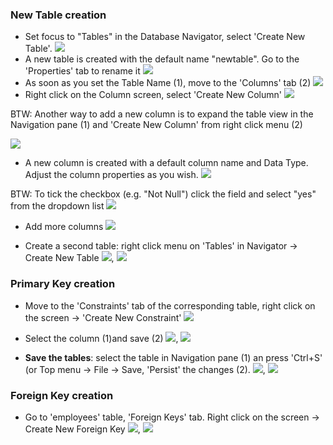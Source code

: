 ### New Table creation
* Set focus to "Tables" in the Database Navigator, select 'Create New Table'.
![](images/tutorial_images/1_CreateNewTable.png)
* A new table is created with the default name "newtable". Go to the 'Properties' tab to rename it
![](images/tutorial_images/2_NewTable_NoData.png)
* As soon as you set the Table Name (1), move to the 'Columns' tab (2)
![](images/tutorial_images/3_TableName.png)
* Right click on the Column screen, select 'Create New Column'
![](images/tutorial_images/4_RightClick_CreateNewColumn.png)
  
BTW: Another way to add a new column is to expand the table view in the Navigation pane (1) and 'Create New Column' from right click menu (2)
  
![](images/tutorial_images/4a_ExpandTable_CreateNewColumn.png)
* A new column is created with a default column name and Data Type. Adjust the column properties as you wish.
![](images/tutorial_images/5_AddColumnToTheTable.png)
 
BTW: To tick the checkbox (e.g. "Not Null") click the field and select "yes" from the dropdown list 
![](images/tutorial_images/5a_AddColumnToTheTable_Checkbox.png)

* Add more columns
![](images/tutorial_images/6_AddMoreColumns.png)

* Create a second table: right click menu on 'Tables' in Navigator -> Create New Table
![](images/tutorial_images/7_CreateTheSecondTable.png), ![](images/tutorial_images/7a_TheSecondTable.png)

### Primary Key creation
* Move to the 'Constraints' tab of the corresponding table, right click on the screen -> 'Create New Constraint'
![](images/tutorial_images/8_NewConstraint.png)
   
* Select the column (1)and save (2)
![](images/tutorial_images/9_PrimaryKey.png), ![](images/tutorial_images/9a_PrimaryKey.png)

* **Save the tables**: select the table in Navigation pane (1) an press 'Ctrl+S' (or Top menu -> File -> Save, 'Persist' the changes (2).
![](images/tutorial_images/10_Table_Save.png), ![](images/tutorial_images/10a_TableAfterSaving.png)

### Foreign Key creation
* Go to 'employees' table, 'Foreign Keys' tab. Right click on the screen -> Create New Foreign Key 
![](images/tutorial_images/11_CreateNewForeignKey.png), ![](images/tutorial_images/11a_ForeignKey.png)